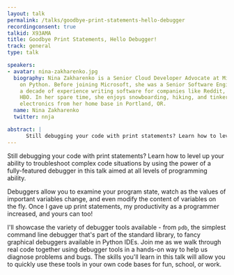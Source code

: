 ```yaml
---
layout: talk
permalink: /talks/goodbye-print-statements-hello-debugger
recordingconsent: true
talkid: X93AMA
title: Goodbye Print Statements, Hello Debugger!
track: general
type: talk

speakers:
- avatar: nina-zakharenko.jpg
  biography: Nina Zakharenko is a Senior Cloud Developer Advocate at Microsoft, focusing
    on Python. Before joining Microsoft, she was a Senior Software Engineer with over
    a decade of experience writing software for companies like Reddit, Meetup, and
    HBO. In her spare time, she enjoys snowboarding, hiking, and tinkering with wearable
    electronics from her home base in Portland, OR.
  name: Nina Zakharenko
  twitter: nnja

abstract: | 
      Still debugging your code with print statements? Learn how to level up your ability to troubleshoot complex code situations by using the power of a fully-featured debugger in this talk aimed at all levels of programming ability.
---
```


Still debugging your code with print statements? Learn how to level up your ability to troubleshoot complex code situations by using the power of a fully-featured debugger in this talk aimed at all levels of programming ability.

Debuggers allow you to examine your program state, watch as the values of important variables change, and even modify the content of variables on the fly. Once I gave up print statements, my productivity as a programmer increased, and yours can too!

I'll showcase the variety of debugger tools available - from `pdb`, the simplest command line debugger that's part of the standard library, to fancy graphical debuggers available in Python IDEs. Join me as we walk through real code together using debugger tools in a hands-on way to help us diagnose problems and bugs. The skills you'll learn in this talk will allow you to quickly use these tools in your own code bases for fun, school, or work.
